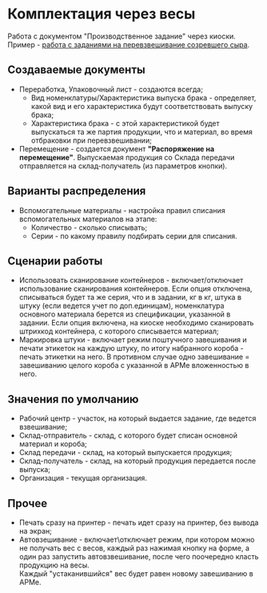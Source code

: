 ﻿# Комплектация через весы

Работа с документом "Производственное задание" через киоски. Пример -
[работа с заданиями на перевзвешивание созревшего сыра](../../Manufacture/Cheese/SemiHardCheese/MarkedProduction/AccountingProduction/CompletingWithScales/readme.md).


## Создаваемые документы

-   Переработка, Упаковочный лист - создаются всегда;  
    - Вид номенклатуры/Характеристика выпуска брака - определяет, какой вид и его характеристика будут соответствовать выпуску брака;
    - Характеристика брака - с этой характеристикой будет выпускаться та же партия продукции, что и материал, во время отбраковки при перевзвешивании;
-   Перемещение - создается документ **"Распоряжение на перемещение"**. Выпускаемая продукция со Склада передачи отправляется на склад-получатель (из параметров кнопки).

## Варианты распределения

- Вспомогательные материалы - настройка правил списания вспомогательных материалов на этапе:
    - Количество - сколько списывать;
    - Серии - по какому правилу подбирать серии для списания.

## Сценарии работы

-   Использовать сканирование контейнеров - включает/отключает использование сканирования контейнеров. Если опция отключена, списываться будет та же серия, что и в задании, кг в кг, штука в штуку (если ведется учет по доп.единицам), номенклатура основного материала берется из спецификации, указанной в задании. Если опция включена, на киоске необходимо сканировать штрихкод контейнера, с которого списывается материал;
-   Маркировка штуки - включает режим поштучного завешивания и печати этикеток на каждую штуку, по итогу набранного короба - печать этикетки на него. В противном случае одно завешивание = завешиванию целого короба с указанной в АРМе вложенностью в него.

## Значения по умолчанию

-   Рабочий центр - участок, на который выдается задание, где ведется взвешивание;
-   Склад-отправитель - склад, с которого будет списан основной материал и короба;
-   Склад передачи - склад, на который выпускается продукция;
-   Склад-получатель - склад, на который продукция передается после выпуска;
-   Организация - текущая организация.

## Прочее

-   Печать сразу на принтер - печать идет сразу на принтер, без вывода на экран;
-   Автовзешивание - включает\\отключает режим, при котором можно не получать вес с весов, каждый раз нажимая кнопку на форме, а один раз запустить автовзвешивание, после чего поочередно класть продукцию на весы.   
Каждый "устаканившийся" вес будет равен новому завешиванию в АРМе.

 

 
